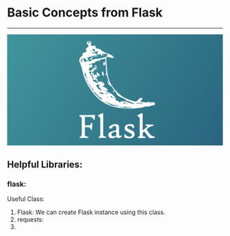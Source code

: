 # Basic Concepts from Flask 
----------------------------------

![Alt text](flask%20logo.png)



## Helpful Libraries:
### flask: 
Useful Class: 

1. Flask: We can create Flask instance using this class.
2. requests: 
3.  